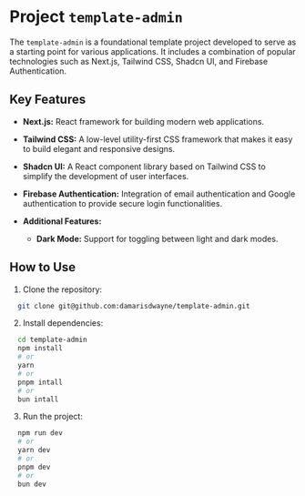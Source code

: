 # Project `template-admin`

The `template-admin` is a foundational template project developed to serve as a starting point for various applications. It includes a combination of popular technologies such as Next.js, Tailwind CSS, Shadcn UI, and Firebase Authentication.

## Key Features

- **Next.js:** React framework for building modern web applications.

- **Tailwind CSS:** A low-level utility-first CSS framework that makes it easy to build elegant and responsive designs.

- **Shadcn UI:** A React component library based on Tailwind CSS to simplify the development of user interfaces.

- **Firebase Authentication:** Integration of email authentication and Google authentication to provide secure login functionalities.

- **Additional Features:**
  - **Dark Mode:** Support for toggling between light and dark modes.

## How to Use

1. Clone the repository:

```bash
  git clone git@github.com:damarisdwayne/template-admin.git
```

2. Install dependencies:

```bash
  cd template-admin
  npm install
  # or
  yarn
  # or
  pnpm intall
  # or
  bun intall
```

3. Run the project:

```bash
  npm run dev
  # or
  yarn dev
  # or
  pnpm dev
  # or
  bun dev
```
